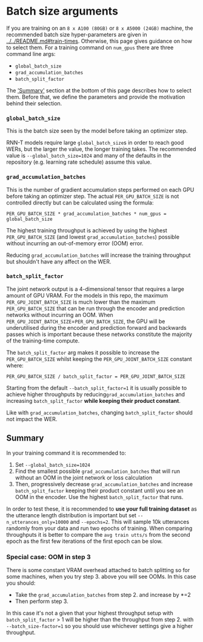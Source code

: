 # Batch size arguments

If you are training on an `8 x A100 (80GB)` or `8 x A5000 (24GB)` machine, the recommended batch size hyper-parameters are given in [../../README.md#train-times](../../README.md#train-times). Otherwise, this page gives guidance on how to select them. For a training command on `num_gpus` there are three command line args:

* `global_batch_size`
* `grad_accumulation_batches`
* `batch_split_factor`

The ['Summary'](#summary) section at the bottom of this page describes how to select them. Before that, we define the parameters and provide the motivation behind their selection.

### `global_batch_size`

This is the batch size seen by the model before taking an optimizer step.

RNN-T models require large `global_batch_size`s in order to reach good WERs, but the larger the value, the longer training takes. The recommended value is `--global_batch_size=1024` and many of the defaults in the repository (e.g. learning rate schedule) assume this value.

### `grad_accumulation_batches`

This is the number of gradient accumulation steps performed on each GPU before taking an optimizer step. The actual `PER_GPU_BATCH_SIZE` is not controlled directly but can be calculated using the formula:

```
PER_GPU_BATCH_SIZE * grad_accumulation_batches * num_gpus = global_batch_size
```

The highest training throughput is achieved by using the highest `PER_GPU_BATCH_SIZE` (and lowest `grad_accumulation_batches`) possible without incurring an out-of-memory error (OOM) error.

Reducing `grad_accumulation_batches` will increase the training throughput but shouldn't have any affect on the WER.

### `batch_split_factor`

The joint network output is a 4-dimensional tensor that requires a large amount of GPU VRAM. For the models in this repo, the maximum `PER_GPU_JOINT_BATCH_SIZE` is much lower than the maximum `PER_GPU_BATCH_SIZE` that can be run through the encoder and prediction networks without incurring an OOM. When `PER_GPU_JOINT_BATCH_SIZE`=`PER_GPU_BATCH_SIZE`, the GPU will be underutilised during the encoder and prediction forward and backwards passes which is important because these networks constitute the majority of the training-time compute.

The `batch_split_factor` arg makes it possible to increase the `PER_GPU_BATCH_SIZE` whilst keeping the `PER_GPU_JOINT_BATCH_SIZE` constant where:

```
PER_GPU_BATCH_SIZE / batch_split_factor = PER_GPU_JOINT_BATCH_SIZE
```

Starting from the default `--batch_split_factor=1` it is usually possible to achieve higher throughputs by reducing`grad_accumulation_batches` and increasing `batch_split_factor` **while keeping their product constant**.

Like with `grad_accumulation_batches`, changing `batch_split_factor` should not impact the WER.

## Summary <a name="summary"></a>

In your training command it is recommended to:

1. Set `--global_batch_size=1024`
2. Find the smallest possible `grad_accumulation_batches` that will run without an OOM in the joint network or loss calculation
3. Then, progressively decrease `grad_accumulation_batches` and increase `batch_split_factor` keeping their product constant until you see an OOM in the encoder. Use the highest `batch_split_factor` that runs.

In order to test these, it is recommended to **use your full training dataset** as the utterance length distribution is important but set `--n_utterances_only=10000` and `--epochs=2`. This will sample 10k utterances randomly from your data and run two epochs of training. When comparing throughputs it is better to compare the `avg train utts/s` from the second epoch as the first few iterations of the first epoch can be slow.

### Special case: OOM in step 3

There is some constant VRAM overhead attached to batch splitting so for some machines, when you try step 3. above you will see OOMs. In this case you should:

* Take the `grad_accumulation_batches` from step 2. and increase by *=2
* Then perform step 3.

In this case it's not a given that your highest throughput setup with `batch_split_factor` > 1 will be higher than the throughput from step 2. with `--batch_size-factor=1` so you should use whichever settings give a higher throughput.
